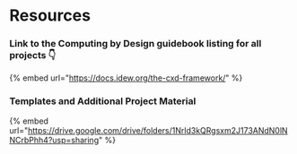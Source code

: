 # Resources

### Link to the Computing by Design guidebook listing for all projects 👇

{% embed url="https://docs.idew.org/the-cxd-framework/" %}

### Templates and Additional Project Material

{% embed url="https://drive.google.com/drive/folders/1Nrld3kQRgsxm2J173ANdN0lNNCrbPhh4?usp=sharing" %}



